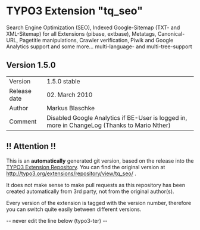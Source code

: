 # TYPO3 Extension "tq_seo"
Search Engine Optimization (SEO), Indexed Google-Sitemap (TXT- and XML-Sitemap) for all Extensions (pibase, extbase), Metatags, Canonical-URL, Pagetitle manipulations, Crawler verification, Piwik and Google Analytics support and some more... multi-language- and multi-tree-support

## Version 1.5.0




<table>
	<tr><td>Version</td><td>1.5.0 stable</td></tr>
	<tr><td>Release date</td><td>02. March 2010</td></tr>
	<tr><td>Author</td><td>Markus Blaschke</td></tr>
	<tr><td>Comment</td><td>Disabled Google Analytics if BE-User is logged in, more in ChangeLog (Thanks to Mario Nther)</td></tr>
</table>

## !! Attention !!
This is an **automatically** generated git version, based on the release into the [TYPO3 Extension Repository](http://www.typo3.org/extensions/).
You can find the original version at http://typo3.org/extensions/repository/view/tq_seo/ .

It does not make sense to make pull requests as this repository has been created automatically from 3rd party, not from the original author(s).

Every version of the extension is tagged with the version number, therefore you can switch quite easily between different versions.


-- never edit the line below (typo3-ter) --